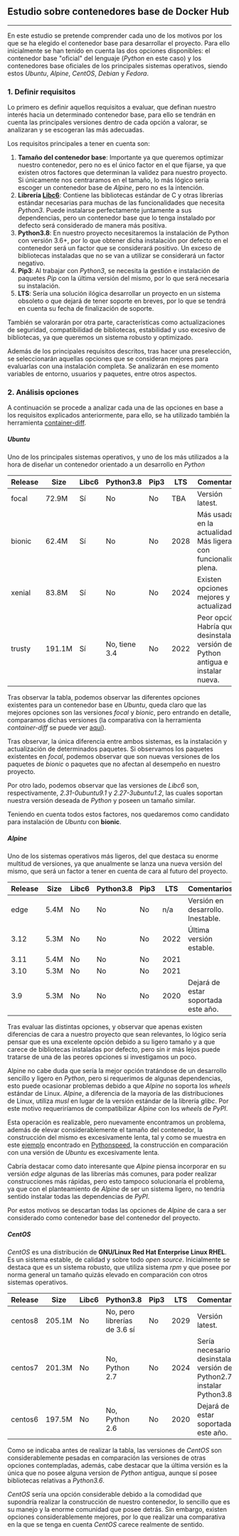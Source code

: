 ## Estudio sobre contenedores base de Docker Hub

---

En este estudio se pretende comprender cada uno de los motivos por los que se ha elegido el contenedor base para desarrollar el proyecto. Para ello inicialmente se han tenido en cuenta las dos opciones disponibles: el contenedor base "oficial" del lenguaje (*Python* en este caso) y los contenedores base oficiales de los principales sistemas operativos, siendo estos *Ubuntu*, *Alpine*, *CentOS*, *Debian* y *Fedora*.

### 1. Definir requisitos

Lo primero es definir aquellos requisitos a evaluar, que definan nuestro interés hacia un determinado contenedor base, para ello se tendrán en cuenta las principales versiones dentro de cada opción a valorar, se analizaran y se escogeran las más adecuadas.

Los requisitos principales a tener en cuenta son:
1. **Tamaño del contenedor base**: Importante ya que queremos optimizar nuestro contenedor, pero no es el único factor en el que fijarse, ya que existen otros factores que determinan la validez para nuestro proyecto. Si únicamente nos centraramos en el tamaño, lo más lógico sería escoger un contenedor base de *Alpine*, pero no es la intención.
2. **Librería [Libc6](https://packages.debian.org/stretch/libc6)**: Contiene las bibliotecas estándar de C y otras librerías estándar necesarias para muchas de las funcionalidades que necesita *Python3*. Puede instalarse perfectamente juntamente a sus dependencias, pero un contenedor base que lo tenga instalado por defecto será considerado de manera más positiva.
3. **Python3.8**: En nuestro proyecto necesitaremos la instalación de Python con versión 3.6+, por lo que obtener dicha instalación por defecto en el contenedor será un factor que se considerará positivo. Un exceso de bibliotecas instaladas que no se van a utilizar se considerará un factor negativo.
4. **Pip3**: Al trabajar con *Python3*, se necesita la gestión e instalación de paquetes *Pip* con la última versión del mismo, por lo que será necesaria su instalación.
5. **LTS**: Sería una solución ilógica desarrollar un proyecto en un sistema obsoleto o que dejará de tener soporte en breves, por lo que se tendrá en cuenta su fecha de finalización de soporte.

También se valorarán por otra parte, características como actualizaciones de seguridad, compatibilidad de bibliotecas, estabilidad y uso excesivo de bibliotecas, ya que queremos un sistema robusto y optimizado.

Además de los principales requisitos descritos, tras hacer una preselección, se seleccionarán aquellas opciones que se consideran mejores para evaluarlas con una instalación completa. Se analizarán en ese momento variables de entorno, usuarios y paquetes, entre otros aspectos.

### 2. Análisis opciones

A continuación se procede a analizar cada una de las opciones en base a los requisitos explicados anteriormente, para ello, se ha utilizado también la herramienta [container-diff](https://github.com/GoogleContainerTools/container-diff).

##### Ubuntu

Uno de los principales sistemas operativos, y uno de los más utilizados a la hora de diseñar un contenedor orientado a un desarrollo en *Python*

| Release | Size   | Libc6 | Python3.8      | Pip3 | LTS  | Comentarios                                                                       |
|---------|--------|-------|----------------|------|------|-----------------------------------------------------------------------------------|
| focal   | 72.9M  | Sí    | No             | No   | TBA  | Versión latest.                                                                   |
| bionic  | 62.4M  | Sí    | No             | No   | 2028 | Más usada en la actualidad. Más ligera con funcionalidad plena.                   |
| xenial  | 83.8M  | Sí    | No             | No   | 2024 | Existen opciones mejores y actualizadas.                                          |
| trusty  | 191.1M | Sí    | No, tiene 3.4  | No   | 2022 | Peor opción. Habría que desinstalar la versión de Python antigua e instalar nueva.|

Tras observar la tabla, podemos observar las diferentes opciones existentes para un contenedor base en *Ubuntu*, queda claro que las mejores opciones son las versiones *focal* y *bionic*, pero entrando en detalle, comparamos dichas versiones (la comparativa con la herramienta *container-diff* se puede ver [aquí]()).

Tras observar, la única diferencia entre ambos sistemas, es la instalación y actualización de determinados paquetes. Si observamos los paquetes existentes en *focal*, podemos observar que son nuevas versiones de los paquetes de *bionic* o paquetes que no afectan al desempeño en nuestro proyecto.

Por otro lado, podemos observar que las versiones de *Libc6* son, respectivamente, *2.31-0ubuntu9.1* y *2.27-3ubuntu1.2*, las cuales soportan nuestra versión deseada de *Python* y poseen un tamaño similar.

Teniendo en cuenta todos estos factores, nos quedaremos como candidato para instalación de *Ubuntu* con **bionic**.

##### Alpine

Uno de los sistemas operativos más ligeros, del que destaca su enorme multitud de versiones, ya que anualmente se lanza una nueva versión del mismo, que será un factor a tener en cuenta de cara al futuro del proyecto.

| Release | Size | Libc6 | Python3.8 | Pip3 | LTS  | Comentarios                         |
|---------|-------|-------|----------|------|------|-------------------------------------|
| edge    | 5.4M  | No    | No       | No   | n/a  | Versión en desarrollo. Inestable.   |
| 3.12    | 5.3M  | No    | No       | No   | 2022 | Última versión estable.             |
| 3.11    | 5.4M  | No    | No       | No   | 2021 |                                     |
| 3.10    | 5.3M  | No    | No       | No   | 2021 |                                     |
| 3.9     | 5.3M  | No    | No       | No   | 2020 | Dejará de estar soportada este año. |

Tras evaluar las distintas opciones, y observar que apenas existen diferencias de cara a nuestro proyecto que sean relevantes, lo lógico sería pensar que es una excelente opción debido a su ligero tamaño y a que carece de bibliotecas instaladas por defecto, pero sin ir más lejos puede tratarse de una de las peores opciones si investigamos un poco.

Alpine no cabe duda que sería la mejor opción tratándose de un desarrollo sencillo y ligero en *Python*, pero si requerimos de algunas dependencias, esto puede ocasionar problemas debido a que *Alpine* no soporta los *wheels* estándar de Linux. *Alpine*, a diferencia de la mayoría de las distribuciones de Linux, utiliza *musl* en lugar de la versión estándar de la librería *glibc*. Por este motivo requeriríamos de compatibilizar *Alpine* con los *wheels* de *PyPI*.

Esta operación es realizable, pero nuevamente encontramos un problema, además de elevar considerablemente el tamaño del contenedor, la construcción del mismo es excesivamente lenta, tal y como se muestra en este [ejemplo](https://pythonspeed.com/articles/alpine-docker-python/) encontrado en [Pythonspeed](https://pythonspeed.com/), la construcción en comparación con una versión de *Ubuntu* es excesivamente lenta.

Cabría destacar como dato interesante que *Alpine* piensa incorporar en su versión *edge* algunas de las librerías más comunes, para poder realizar construcciones más rápidas, pero esto tampoco solucionaría el problema, ya que con el planteamiento de *Alpine* de ser un sistema ligero, no tendría sentido instalar todas las dependencias de *PyPI*.

Por estos motivos se descartan todas las opciones de *Alpine* de cara a ser considerado como contenedor base del contenedor del proyecto.

##### CentOS

*CentOS* es una distribución de **GNU/Linux Red Hat Enterprise Linux RHEL**. Es un sistema estable, de calidad y sobre todo *open source*. Inicialmente se destaca que es un sistema robusto, que utiliza sistema *rpm* y que posee por norma general un tamaño quizás elevado en comparación con otros sistemas operativos.

| Release | Size   | Libc6 | Python3.8                    | Pip3 | LTS  | Comentarios                                                               |
|---------|--------|-------|------------------------------|------|------|---------------------------------------------------------------------------|
| centos8 | 205.1M | No    | No, pero librerías de 3.6 sí | No   | 2029 | Versión latest.                                                           |
| centos7 | 201.3M | No    | No, Python 2.7               | No   | 2024 | Sería necesario desinstalar la versión de Python2.7 e instalar Python3.8. |
| centos6 | 197.5M | No    | No, Python 2.6               | No   | 2020 | Dejará de estar soportada este año.                                       |

Como se indicaba antes de realizar la tabla, las versiones de *CentOS* son considerablemente pesadas en comparación las versiones de otras opciones contempladas, además, cabe destacar que la última versión es la única que no posee alguna version de *Python* antigua, aunque sí posee bibliotecas relativas a *Python3.6*.

*CentOS* sería una opción considerable debido a la comodidad que supondría realizar la construcción de nuestro contenedor, lo sencillo que es su manejo y la enorme comunidad que posee detrás. Sin embargo, existen opciones considerablemente mejores, por lo que realizar una comparativa en la que se tenga en cuenta *CentOS* carece realmente de sentido.
